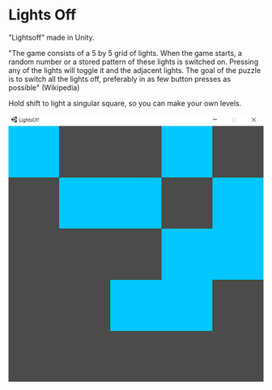 # Lights Off
"Lightsoff" made in Unity.

"The game consists of a 5 by 5 grid of lights. When the game starts, a random number or a stored pattern of these lights is switched on. Pressing any of the lights will toggle it and the adjacent lights. The goal of the puzzle is to switch all the lights off, preferably in as few button presses as possible" (Wikipedia)

Hold shift to light a singular square, so you can make your own levels.

![Game Image](~git/lightsoff.png)